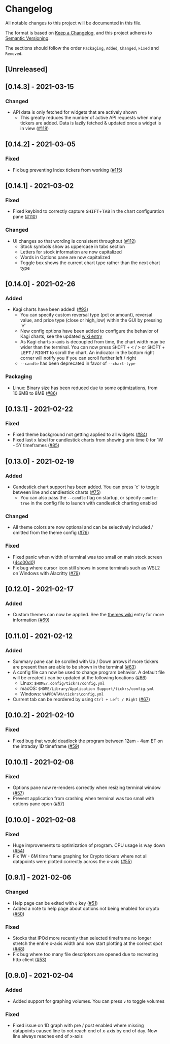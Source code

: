 <!-- Disable MD024 because `Keep a Changelog` use duplicate
header titles -->
<!-- markdownlint-disable MD024 -->

# Changelog

All notable changes to this project will be documented in this file.

The format is based on [Keep a Changelog](https://keepachangelog.com/en/1.0.0/),
and this project adheres to [Semantic Versioning](https://semver.org/spec/v2.0.0.html).

The sections should follow the order `Packaging`, `Added`, `Changed`, `Fixed`
and `Removed`.

## [Unreleased]

## [0.14.3] - 2021-03-15

### Changed

- API data is only fetched for widgets that are actively shown
  - This greatly reduces the number of active API requests when many tickers are
    added. Data is lazily fetched & updated once a widget is in view ([#118])

## [0.14.2] - 2021-03-05

### Fixed

- Fix bug preventing Index tickers from working ([#115])

## [0.14.1] - 2021-03-02

### Fixed

- Fixed keybind to correctly capture <kbd>SHIFT</kbd>+<kbd>TAB</kbd> in the
  chart configuration pane ([#110])

### Changed

- UI changes so that wording is consistent throughout ([#112])
  - Stock symbols show as uppercase in tabs section
  - Letters for stock information are now capitalized
  - Words in Options pane are now capitalized
  - Toggle box shows the current chart type rather than the next chart type

## [0.14.0] - 2021-02-26

### Added

- Kagi charts have been added! ([#93])
  - You can specify custom reversal type (pct or amount), reversal value, and
    price type (close or high_low) within the GUI by pressing 'e'
  - New config options have been added to configure the behavior of Kagi charts,
    see the updated [wiki entry](https://github.com/tarkah/tickrs/wiki/Config-file)
  - As Kagi charts x-axis is decoupled from time, the chart width may be wider than
    the terminal. You can now press <kbd>SHIFT</kbd> + <kbd><</kbd> / <kbd>></kbd>
    or <kbd>SHIFT</kbd> + <kbd>LEFT</kbd> / <kbd>RIGHT</kbd> to scroll the chart.
    An indicator in the bottom right corner will notify you if you can scroll further
    left / right
  - `--candle` has been deprecated in favor of `--chart-type`

### Packaging

- Linux: Binary size has been reduced due to some optimizations, from 10.6MB to
  8MB ([#86])

## [0.13.1] - 2021-02-22

### Fixed

- Fixed theme background not getting applied to all widgets ([#84])
- Fixed last x label for candlestick charts from showing unix time 0 for 1W - 5Y
  timeframes ([#85])

## [0.13.0] - 2021-02-19

### Added

- Candestick chart support has been added. You can press 'c' to toggle between
  line and candlestick charts ([#75])
  - You can also pass the `--candle` flag on startup, or specify `candle: true`
    in the config file to launch with candlestick charting enabled

### Changed

- All theme colors are now optional and can be selectively included / omitted from
  the theme config ([#76])

### Fixed

- Fixed panic when width of terminal was too small on main stock screen ([4cc00d0](https://github.com/tarkah/tickrs/commit/4cc00d052c4bfff993587f1342086498ee8b2766))
- Fix bug where cursor icon still shows in some terminals such as WSL2 on Windows with Alacritty ([#79])

## [0.12.0] - 2021-02-17

### Added

- Custom themes can now be applied. See the [themes wiki](https://github.com/tarkah/tickrs/wiki/Themes) entry for more
  information ([#69])

## [0.11.0] - 2021-02-12

### Added

- Summary pane can be scrolled with Up / Down arrows if more tickers are present
  than are able to be shown in the terminal ([#63])
- A config file can now be used to change program behavior. A default file will
  be created / can be updated at the following locations ([#66])
  - Linux: `$HOME/.config/tickrs/config.yml`
  - macOS: `$HOME/Library/Application Support/tickrs/config.yml`
  - Windows: `%APPDATA%\tickrs\config.yml`
- Current tab can be reordered by using `Ctrl + Left / Right` ([#67])

## [0.10.2] - 2021-02-10

### Fixed

- Fixed bug that would deadlock the program between 12am - 4am ET on the intraday
  1D timeframe ([#59])

## [0.10.1] - 2021-02-08

### Fixed

- Options pane now re-renders correctly when resizing terminal window ([#57])
- Prevent application from crashing when terminal was too small with options pane
  open ([#57])

## [0.10.0] - 2021-02-08

### Fixed

- Huge improvements to optimization of program. CPU usage is way down ([#54])
- Fix 1W - 6M time frame graphing for Crypto tickers where not all datapoints
  were plotted correctly across the x-axis ([#55])

## [0.9.1] - 2021-02-06

### Changed

- Help page can be exited with `q` key ([#51])
- Added a note to help page about options not being enabled for crypto ([#50])

### Fixed

- Stocks that IPOd more recently than selected timeframe no longer stretch the
  entire x-axis width and now start plotting at the correct spot ([#48])
- Fix bug where too many file descriptors are opened due to recreating http
  client ([#53])

## [0.9.0] - 2021-02-04

### Added

- Added support for graphing volumes. You can press `v` to toggle volumes

### Fixed

- Fixed issue on 1D graph with pre / post enabled where missing datapoints caused
  line to not reach end of x-axis by end of day. Now line always reaches end of
  x-axis


[#48]: https://github.com/tarkah/tickrs/pull/48
[#50]: https://github.com/tarkah/tickrs/pull/50
[#51]: https://github.com/tarkah/tickrs/pull/51
[#53]: https://github.com/tarkah/tickrs/pull/53
[#54]: https://github.com/tarkah/tickrs/pull/54
[#55]: https://github.com/tarkah/tickrs/pull/55
[#57]: https://github.com/tarkah/tickrs/pull/57
[#59]: https://github.com/tarkah/tickrs/pull/59
[#63]: https://github.com/tarkah/tickrs/pull/63
[#66]: https://github.com/tarkah/tickrs/pull/66
[#67]: https://github.com/tarkah/tickrs/pull/67
[#69]: https://github.com/tarkah/tickrs/pull/69
[#75]: https://github.com/tarkah/tickrs/pull/75
[#76]: https://github.com/tarkah/tickrs/pull/76
[#79]: https://github.com/tarkah/tickrs/pull/79
[#84]: https://github.com/tarkah/tickrs/pull/84
[#85]: https://github.com/tarkah/tickrs/pull/85
[#86]: https://github.com/tarkah/tickrs/pull/86
[#93]: https://github.com/tarkah/tickrs/pull/93
[#110]: https://github.com/tarkah/tickrs/pull/110
[#112]: https://github.com/tarkah/tickrs/pull/112
[#115]: https://github.com/tarkah/tickrs/pull/115
[#118]: https://github.com/tarkah/tickrs/pull/118